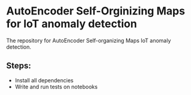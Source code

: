 # AutoEncoder Self-Orginizing Maps for IoT anomaly detection
The repository for AutoEncoder Self-organizing Maps IoT anomaly detection.

## Steps:
- Install all dependencies
- Write and run tests on notebooks